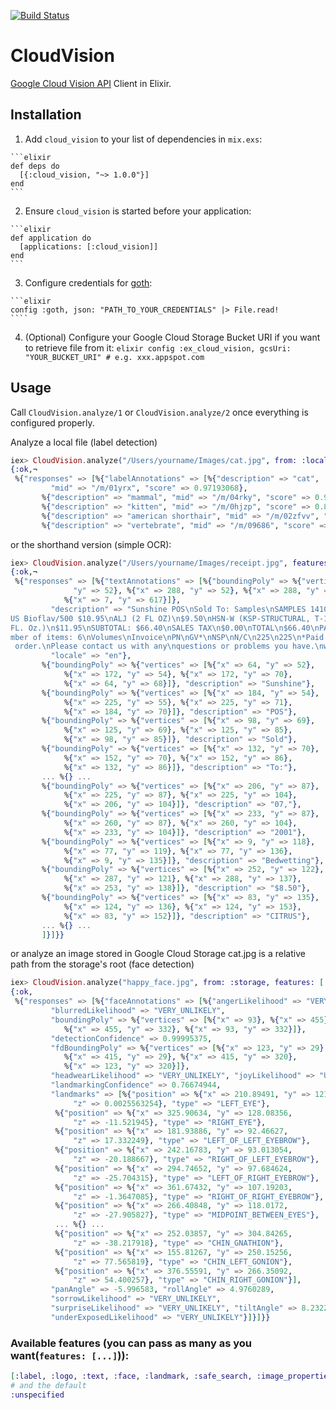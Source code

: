 [![Build Status](https://travis-ci.org/yuyabee/cloud_vision.svg?branch=master)](https://travis-ci.org/yuyabee/cloud_vision)
# CloudVision

[Google Cloud Vision API](https://cloud.google.com/vision/) Client in Elixir.

## Installation

  1. Add `cloud_vision` to your list of dependencies in `mix.exs`:

    ```elixir
    def deps do
      [{:cloud_vision, "~> 1.0.0"}]
    end
    ```

  2. Ensure `cloud_vision` is started before your application:

    ```elixir
    def application do
      [applications: [:cloud_vision]]
    end
    ```

  3. Configure credentials for [goth](https://github.com/peburrows/goth):

    ```elixir
    config :goth, json: "PATH_TO_YOUR_CREDENTIALS" |> File.read!
    ````

  4. (Optional) Configure your Google Cloud Storage Bucket URI if you want to retrieve file from it:
    ```elixir
    config :ex_cloud_vision, gcsUri: "YOUR_BUCKET_URI" # e.g. xxx.appspot.com
    ```

## Usage

Call `CloudVision.analyze/1` or `CloudVision.analyze/2` once everything is configured properly.

Analyze a local file (label detection)
```elixir
iex> CloudVision.analyze("/Users/yourname/Images/cat.jpg", from: :local, features: [:label])
{:ok,¬
 %{"responses" => [%{"labelAnnotations" => [%{"description" => "cat",
         "mid" => "/m/01yrx", "score" => 0.97193068},
       %{"description" => "mammal", "mid" => "/m/04rky", "score" => 0.90458882},
       %{"description" => "kitten", "mid" => "/m/0hjzp", "score" => 0.87782878},
       %{"description" => "american shorthair", "mid" => "/m/02zfvv", "score" => 0.87157649},
       %{"description" => "vertebrate", "mid" => "/m/09686", "score" => 0.85715842}]}]}}
```

or the shorthand version (simple OCR):
```elixir
iex> CloudVision.analyze("/Users/yourname/Images/receipt.jpg", features: [:text])
{:ok,¬
 %{"responses" => [%{"textAnnotations" => [%{"boundingPoly" => %{"vertices" => [%{"x" => 7,
              "y" => 52}, %{"x" => 288, "y" => 52}, %{"x" => 288, "y" => 617},
            %{"x" => 7, "y" => 617}]},
         "description" => "Sunshine POS\nSold To: Samples\nSAMPLES 14107 August 07, 2001\nBedwetting (1 FL. 02.)\n$8.50\nC, VITAMIN CITR ¬
US Bioflav/500 $10.95\nALJ (2 FL OZ)\n$9.50\nHSN-W (KSP-STRUCTURAL, T-10) $11.25\nACIDOPHILUS-FLORA Force (90)\n$14.25\nOregon Grape (2¬
FL. Oz.)\n$11.95\nSUBTOTAL: $66.40\nSALES TAX\n$0.00\nTOTAL\n$66.40\nPAYMENTS\n$66.40\nBALANCE DUE\n$783.95\nYou Saved: $30.80\nTotal nu
mber of items: 6\nVolumes\nInvoice\nPN\nGV*\nNSP\nN/C\n225\n225\n*Paid Invoices for Current Month Only\nCash\n$66.40\nThank you for your
 order.\nPlease contact us with any\nquestions or problems you have.\nwww.sunshinesupport.com\n",
         "locale" => "en"},
       %{"boundingPoly" => %{"vertices" => [%{"x" => 64, "y" => 52},
            %{"x" => 172, "y" => 54}, %{"x" => 172, "y" => 70},
            %{"x" => 64, "y" => 68}]}, "description" => "Sunshine"},
       %{"boundingPoly" => %{"vertices" => [%{"x" => 184, "y" => 54},
            %{"x" => 225, "y" => 55}, %{"x" => 225, "y" => 71},
            %{"x" => 184, "y" => 70}]}, "description" => "POS"},
       %{"boundingPoly" => %{"vertices" => [%{"x" => 98, "y" => 69},
            %{"x" => 125, "y" => 69}, %{"x" => 125, "y" => 85},
            %{"x" => 98, "y" => 85}]}, "description" => "Sold"},
       %{"boundingPoly" => %{"vertices" => [%{"x" => 132, "y" => 70},
            %{"x" => 152, "y" => 70}, %{"x" => 152, "y" => 86},
            %{"x" => 132, "y" => 86}]}, "description" => "To:"},
       ... %{} ...
       %{"boundingPoly" => %{"vertices" => [%{"x" => 206, "y" => 87},
            %{"x" => 225, "y" => 87}, %{"x" => 225, "y" => 104},
            %{"x" => 206, "y" => 104}]}, "description" => "07,"},
       %{"boundingPoly" => %{"vertices" => [%{"x" => 233, "y" => 87},
            %{"x" => 260, "y" => 87}, %{"x" => 260, "y" => 104},
            %{"x" => 233, "y" => 104}]}, "description" => "2001"},
       %{"boundingPoly" => %{"vertices" => [%{"x" => 9, "y" => 118},
            %{"x" => 77, "y" => 119}, %{"x" => 77, "y" => 136},
            %{"x" => 9, "y" => 135}]}, "description" => "Bedwetting"},
       %{"boundingPoly" => %{"vertices" => [%{"x" => 252, "y" => 122},
            %{"x" => 287, "y" => 121}, %{"x" => 288, "y" => 137},
            %{"x" => 253, "y" => 138}]}, "description" => "$8.50"},
       %{"boundingPoly" => %{"vertices" => [%{"x" => 83, "y" => 135},
            %{"x" => 124, "y" => 136}, %{"x" => 124, "y" => 153},
            %{"x" => 83, "y" => 152}]}, "description" => "CITRUS"},
       ... %{} ...
       ]}]}}
```

or analyze an image stored in Google Cloud Storage
cat.jpg is a relative path from the storage's root (face detection)
```elixir
iex> CloudVision.analyze("happy_face.jpg", from: :storage, features: [:face])
{:ok,
 %{"responses" => [%{"faceAnnotations" => [%{"angerLikelihood" => "VERY_UNLIKELY",
         "blurredLikelihood" => "VERY_UNLIKELY",
         "boundingPoly" => %{"vertices" => [%{"x" => 93}, %{"x" => 455},
            %{"x" => 455, "y" => 332}, %{"x" => 93, "y" => 332}]},
         "detectionConfidence" => 0.99995375,
         "fdBoundingPoly" => %{"vertices" => [%{"x" => 123, "y" => 29},
            %{"x" => 415, "y" => 29}, %{"x" => 415, "y" => 320},
            %{"x" => 123, "y" => 320}]},
         "headwearLikelihood" => "VERY_UNLIKELY", "joyLikelihood" => "UNLIKELY",
         "landmarkingConfidence" => 0.76674944,
         "landmarks" => [%{"position" => %{"x" => 210.89491, "y" => 121.90675,
              "z" => 0.0025563254}, "type" => "LEFT_EYE"},
          %{"position" => %{"x" => 325.90634, "y" => 128.08356,
              "z" => -11.521945}, "type" => "RIGHT_EYE"},
          %{"position" => %{"x" => 181.93886, "y" => 92.46627,
              "z" => 17.332249}, "type" => "LEFT_OF_LEFT_EYEBROW"},
          %{"position" => %{"x" => 242.16783, "y" => 93.013054,
              "z" => -20.188667}, "type" => "RIGHT_OF_LEFT_EYEBROW"},
          %{"position" => %{"x" => 294.74652, "y" => 97.684624,
              "z" => -25.704315}, "type" => "LEFT_OF_RIGHT_EYEBROW"},
          %{"position" => %{"x" => 361.67432, "y" => 107.19203,
              "z" => -1.3647085}, "type" => "RIGHT_OF_RIGHT_EYEBROW"},
          %{"position" => %{"x" => 266.40848, "y" => 118.0172,
              "z" => -27.905827}, "type" => "MIDPOINT_BETWEEN_EYES"},
          ... %{} ...
          %{"position" => %{"x" => 252.03857, "y" => 304.84265,
              "z" => -38.217918}, "type" => "CHIN_GNATHION"},
          %{"position" => %{"x" => 155.81267, "y" => 250.15256,
              "z" => 77.565819}, "type" => "CHIN_LEFT_GONION"},
          %{"position" => %{"x" => 376.55591, "y" => 266.35092,
              "z" => 54.400257}, "type" => "CHIN_RIGHT_GONION"}],
         "panAngle" => -5.996583, "rollAngle" => 4.9760289,
         "sorrowLikelihood" => "VERY_UNLIKELY",
         "surpriseLikelihood" => "VERY_UNLIKELY", "tiltAngle" => 8.2322607,
         "underExposedLikelihood" => "VERY_UNLIKELY"}]}]}}
```

### Available features (you can pass as many as you want(`features: [...]`)):
```elixir
[:label, :logo, :text, :face, :landmark, :safe_search, :image_properties]
# and the default
:unspecified
```
